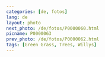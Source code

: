```yaml
---
categories: [de, fotos]
lang: de
layout: photo
next_photo: /de/fotos/P0000060.html
picname: P0000063
prev_photo: /de/fotos/P0000062.html
tags: [Green Grass, Trees, Willys]
---
```


